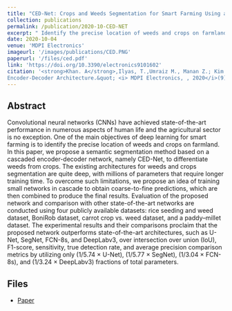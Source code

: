 ```yaml
---
title: "CED-Net: Crops and Weeds Segmentation for Smart Farming Using a Small Cascaded Encoder-Decoder Architecture"
collection: publications
permalink: /publication/2020-10-CED-NET
excerpt: " Identify the precise location of weeds and crops on farmland"
date: 2020-10-04
venue: 'MDPI Electronics'
imageurl: '/images/publications/CED.PNG'
paperurl: '/files/ced.pdf'
link: 'https://doi.org/10.3390/electronics9101602'
citation: '<strong>Khan. A</strong>,Ilyas, T.,Umraiz M., Manan Z.; Kim H., &quot;CED-Net: Crops and Weeds Segmentation for Smart Farming Using a Small Cascaded 
Encoder-Decoder Architecture.&quot; <i> MDPI Electronics, , 2020</i>(9). doi:10.3390/electronics9101602'
---
```


## Abstract
Convolutional neural networks (CNNs) have achieved state-of-the-art performance in
numerous aspects of human life and the agricultural sector is no exception. One of the main objectives
of deep learning for smart farming is to identify the precise location of weeds and crops on farmland.
In this paper, we propose a semantic segmentation method based on a cascaded encoder-decoder
network, namely CED-Net, to differentiate weeds from crops. The existing architectures for weeds
and crops segmentation are quite deep, with millions of parameters that require longer training
time. To overcome such limitations, we propose an idea of training small networks in cascade to
obtain coarse-to-fine predictions, which are then combined to produce the final results. Evaluation of
the proposed network and comparison with other state-of-the-art networks are conducted using
four publicly available datasets: rice seeding and weed dataset, BoniRob dataset, carrot crop
vs. weed dataset, and a paddy–millet dataset. The experimental results and their comparisons
proclaim that the proposed network outperforms state-of-the-art architectures, such as U-Net, SegNet,
FCN-8s, and DeepLabv3, over intersection over union (IoU), F1-score, sensitivity, true detection
rate, and average precision comparison metrics by utilizing only (1/5.74 × U-Net), (1/5.77 × SegNet),
(1/3.04 × FCN-8s), and (1/3.24 × DeepLabv3) fractions of total parameters.

## Files
- [Paper](/files/ced.pdf)

